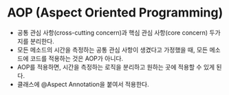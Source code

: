 # AOP (Aspect Oriented Programming)
- 공통 관심 사항(cross-cutting concern)과 핵심 관심 사항(core concern) 두가지를 분리한다.
- 모든 메소드의 시간을 측정하는 공통 관심 사항이 생겼다고 가정했을 때, 모든 메소드에 코드를 적용하는 것은 AOP가 아니다.
- AOP를 적용하면, 시간을 측정하는 로직을 분리하고 원하는 곳에 적용할 수 있게 된다.
- 클래스에 @Aspect Annotation을 붙여서 적용한다.
